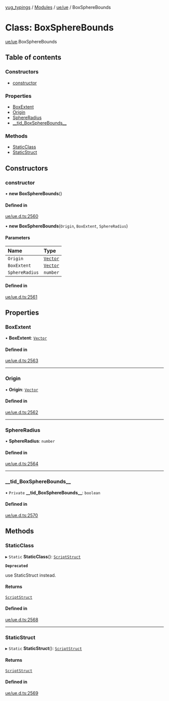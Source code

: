 [yug_typings](../README.md) / [Modules](../modules.md) / [ue/ue](../modules/ue_ue.md) / BoxSphereBounds

# Class: BoxSphereBounds

[ue/ue](../modules/ue_ue.md).BoxSphereBounds

## Table of contents

### Constructors

- [constructor](ue_ue.BoxSphereBounds.md#constructor)

### Properties

- [BoxExtent](ue_ue.BoxSphereBounds.md#boxextent)
- [Origin](ue_ue.BoxSphereBounds.md#origin)
- [SphereRadius](ue_ue.BoxSphereBounds.md#sphereradius)
- [\_\_tid\_BoxSphereBounds\_\_](ue_ue.BoxSphereBounds.md#__tid_boxspherebounds__)

### Methods

- [StaticClass](ue_ue.BoxSphereBounds.md#staticclass)
- [StaticStruct](ue_ue.BoxSphereBounds.md#staticstruct)

## Constructors

### constructor

• **new BoxSphereBounds**()

#### Defined in

[ue/ue.d.ts:2560](https://github.com/YugMetaverse/yug_typings/blob/b7d9b19/ue/ue.d.ts#L2560)

• **new BoxSphereBounds**(`Origin`, `BoxExtent`, `SphereRadius`)

#### Parameters

| Name | Type |
| :------ | :------ |
| `Origin` | [`Vector`](ue_ue_s.Vector.md) |
| `BoxExtent` | [`Vector`](ue_ue_s.Vector.md) |
| `SphereRadius` | `number` |

#### Defined in

[ue/ue.d.ts:2561](https://github.com/YugMetaverse/yug_typings/blob/b7d9b19/ue/ue.d.ts#L2561)

## Properties

### BoxExtent

• **BoxExtent**: [`Vector`](ue_ue_s.Vector.md)

#### Defined in

[ue/ue.d.ts:2563](https://github.com/YugMetaverse/yug_typings/blob/b7d9b19/ue/ue.d.ts#L2563)

___

### Origin

• **Origin**: [`Vector`](ue_ue_s.Vector.md)

#### Defined in

[ue/ue.d.ts:2562](https://github.com/YugMetaverse/yug_typings/blob/b7d9b19/ue/ue.d.ts#L2562)

___

### SphereRadius

• **SphereRadius**: `number`

#### Defined in

[ue/ue.d.ts:2564](https://github.com/YugMetaverse/yug_typings/blob/b7d9b19/ue/ue.d.ts#L2564)

___

### \_\_tid\_BoxSphereBounds\_\_

• `Private` **\_\_tid\_BoxSphereBounds\_\_**: `boolean`

#### Defined in

[ue/ue.d.ts:2570](https://github.com/YugMetaverse/yug_typings/blob/b7d9b19/ue/ue.d.ts#L2570)

## Methods

### StaticClass

▸ `Static` **StaticClass**(): [`ScriptStruct`](ue_ue.ScriptStruct.md)

**`Deprecated`**

use StaticStruct instead.

#### Returns

[`ScriptStruct`](ue_ue.ScriptStruct.md)

#### Defined in

[ue/ue.d.ts:2568](https://github.com/YugMetaverse/yug_typings/blob/b7d9b19/ue/ue.d.ts#L2568)

___

### StaticStruct

▸ `Static` **StaticStruct**(): [`ScriptStruct`](ue_ue.ScriptStruct.md)

#### Returns

[`ScriptStruct`](ue_ue.ScriptStruct.md)

#### Defined in

[ue/ue.d.ts:2569](https://github.com/YugMetaverse/yug_typings/blob/b7d9b19/ue/ue.d.ts#L2569)
